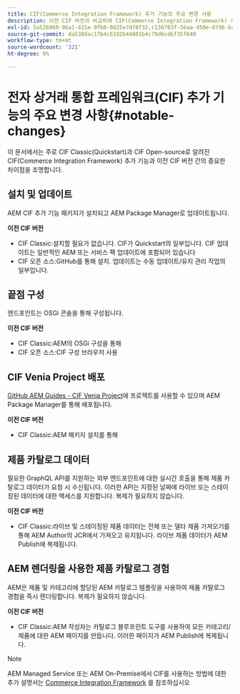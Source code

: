 ```yaml
---
title: CIF(Commerce Integration Framework) 추가 기능의 주요 변경 사항
description: 이전 CIF 버전과 비교하여 CIF(Commerce Integration Framework) 추가 기능의 주요 변경 사항입니다.
exl-id: 5a526960-96a1-421e-9fb0-0825e7df8f32,c136763f-56aa-450e-8796-bc84bf6c205d
source-git-commit: da538dac17b4c6182b44801b4c79d6cdbf35f640
workflow-type: tm+mt
source-wordcount: '321'
ht-degree: 0%

---
```


# 전자 상거래 통합 프레임워크(CIF) 추가 기능의 주요 변경 사항{#notable-changes}

이 문서에서는 주로 CIF Classic(Quickstart)과 CIF Open-source로 알려진 CIF(Commerce Integration Framework) 추가 기능과 이전 CIF 버전 간의 중요한 차이점을 조명합니다.

## 설치 및 업데이트

AEM CIF 추가 기능 패키지가 설치되고 AEM Package Manager로 업데이트됩니다.

**이전 CIF 버전**

* CIF Classic:설치할 필요가 없습니다. CIF가 Quickstart의 일부입니다. CIF 업데이트는 일반적인 AEM 또는 서비스 팩 업데이트에 포함되어 있습니다
* CIF 오픈 소스:GitHub를 통해 설치. 업데이트는 수동 업데이트/유지 관리 작업의 일부입니다.

## 끝점 구성

엔드포인트는 OSGi 콘솔을 통해 구성됩니다.

**이전 CIF 버전**

* CIF Classic:AEM의 OSGi 구성을 통해
* CIF 오픈 소스:CIF 구성 브라우저 사용

## CIF Venia Project 배포

[GitHub AEM Guides - CIF Venia Project](https://github.com/adobe/aem-cif-guides-venia)에 프로젝트를 사용할 수 있으며 AEM Package Manager를 통해 배포됩니다.

**이전 CIF 버전**

* CIF Classic:AEM 패키지 설치를 통해

## 제품 카탈로그 데이터

필요한 GraphQL API를 지원하는 외부 엔드포인트에 대한 실시간 호출을 통해 제품 카탈로그 데이터가 요청 시 수신됩니다. 이러한 API는 지정된 날짜에 라이브 또는 스테이징된 데이터에 대한 액세스를 지원합니다. 복제가 필요하지 않습니다.

**이전 CIF 버전**

* CIF Classic:라이브 및 스테이징된 제품 데이터는 전체 또는 델타 제품 가져오기를 통해 AEM Author의 JCR에서 가져오고 유지됩니다. 라이브 제품 데이터가 AEM Publish에 복제됩니다.

## AEM 렌더링을 사용한 제품 카탈로그 경험

AEM은 제품 및 카테고리에 할당된 AEM 카탈로그 템플릿을 사용하여 제품 카탈로그 경험을 즉시 렌더링합니다. 복제가 필요하지 않습니다.

**이전 CIF 버전**

* CIF Classic:AEM 작성자는 카탈로그 블루프린트 도구를 사용하여 모든 카테고리/제품에 대한 AEM 페이지를 만듭니다. 이러한 페이지가 AEM Publish에 복제됩니다.

>[!NOTE]
>
>AEM Managed Service 또는 AEM On-Premise에서 CIF를 사용하는 방법에 대한 추가 설명서는 [Commerce Integration Framework](https://www.adobe.io/apis/experiencecloud/commerce-integration-framework/getting-started.html) 를 참조하십시오
